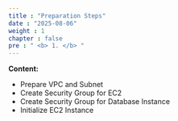 ```yaml
---
title : "Preparation Steps"
date : "2025-08-06"
weight : 1
chapter : false
pre : " <b> 1. </b> "
---
```


**Content:**
- Prepare VPC and Subnet
- Create Security Group for EC2
- Create Security Group for Database Instance
- Initialize EC2 Instance